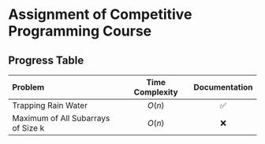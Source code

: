 # Assignment of Competitive Programming Course

## Progress Table

| Problem | Time Complexity | Documentation |
| :- | :-: | :-: |
| Trapping Rain Water | $O(n)$ | :white_check_mark: |
| Maximum of All Subarrays of Size k | $O(n)$ | :x: |
